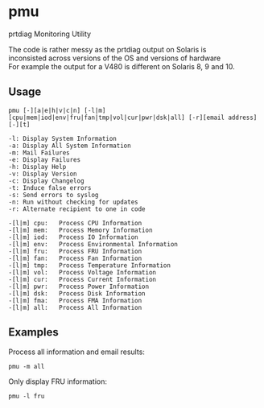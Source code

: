 pmu
===

prtdiag Monitoring Utility

The code is rather messy as the prtdiag output on Solaris is
<br />
inconsisted across versions of the OS and versions of hardware
<br />
For example the output for a V480 is different on Solaris 8, 9 and 10.


Usage
-----

	pmu [-][a|e|h|v|c|n] [-l|m][cpu|mem|iod|env|fru|fan|tmp|vol|cur|pwr|dsk|all] [-r][email address] [-][t]

	-l: Display System Information
	-a: Display All System Information
	-m: Mail Failures
	-e: Display Failures
	-h: Display Help
	-v: Display Version
	-c: Display Changelog
	-t: Induce false errors
	-s: Send errors to syslog
	-n: Run without checking for updates
	-r: Alternate recipient to one in code

	-[l|m] cpu:   Process CPU Information
	-[l|m] mem:   Process Memory Information
	-[l|m] iod:   Process IO Information
	-[l|m] env:   Process Environmental Information
	-[l|m] fru:   Process FRU Information
	-[l|m] fan:   Process Fan Information
	-[l|m] tmp:   Process Temperature Information
	-[l|m] vol:   Process Voltage Information
	-[l|m] cur:   Process Current Information
	-[l|m] pwr:   Process Power Information
	-[l|m] dsk:   Process Disk Information
	-[l|m] fma:   Process FMA Information
	-[l|m] all:   Process All Information

Examples
--------

Process all information and email results:

	pmu -m all    

Only display FRU information:

	pmu -l fru   

